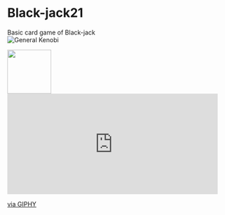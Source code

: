 # Black-jack21

Basic card game of Black-jack
<br>
![General Kenobi](https://s9.gifyu.com/images/recordinge46fa272522980e4.gif)

<img src="https://s9.gifyu.com/images/recordinge46fa272522980e4.gif" width="100" height="100" />

<iframe src="https://giphy.com/embed/NhrVA9pjd2gFv6N7pv" width="480" height="229" frameBorder="0" class="giphy-embed" allowFullScreen></iframe><p><a href="https://giphy.com/gifs/NhrVA9pjd2gFv6N7pv">via GIPHY</a></p>
